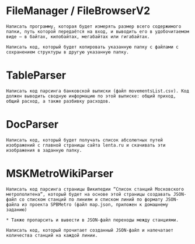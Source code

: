 # FileManager / FileBrowserV2

    Написать программу, которая будет измерять размер всего содержимого папки, путь которой передаётся на вход, и выводить его в удобочитаемом виде — в байтах, килобайтах, мегабайтах или гигабайтах.
    
    Написать код, который будет копировать указанную папку с файлами с сохранением структуры в другую указанную папку.
    
    
# TableParser

    Написать код парсинга банковской выписки (файл movementsList.csv). Код должен выводить сводную информацию по этой выписке: общий приход, общий расход, а также разбивку расходов.
    
    
# DocParser

    Написать код, который будет получать список абсолютных путей изображений с главной страницы сайта lenta.ru и скачивать эти изображения в заданную папку.
   
# MSKMetroWikiParser
    
    Написать код парсинга страницы Википедии “Список станций Московского метрополитена”, который будет на основе этой страницы создавать JSON-файл со списком станций по линиям и списком линий по формату JSON-файла из проекта SPBMetro (файл map.json, приложен к домашнему заданию)

    * Также пропарсить и вывести в JSON-файл переходы между станциями.

    Написать код, который прочитает созданный JSON-файл и напечатает количества станций на каждой линии.
